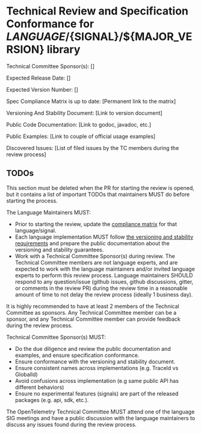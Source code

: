 # Technical Review and Specification Conformance for ${LANGUAGE}/${SIGNAL}/${MAJOR_VERSION} library

Technical Committee Sponsor(s): []

Expected Release Date: []

Expected Version Number: []

Spec Compliance Matrix is up to date: [Permanent link to the matrix]

Versioning And Stability Document: [Link to version document]

Public Code Documentation: [Link to godoc, javadoc, etc.]

Public Examples: [Link to couple of official usage examples]

Discovered Issues: [List of filed issues by the TC members during the review process]

## TODOs

This section must be deleted when the PR for starting the review is opened,
but it contains a list of important TODOs that maintainers MUST do before starting the process.

The Language Maintainers MUST:

* Prior to starting the review, update the
[compliance matrix](https://github.com/open-telemetry/opentelemetry-specification/blob/main/spec-compliance-matrix.md)
for that language/signal.
* Each language implementation MUST follow
[the versioning and stability requirements](https://github.com/open-telemetry/opentelemetry-specification/blob/main/specification/versioning-and-stability.md)
and prepare the public documentation about the versioning and stability guarantees.
* Work with a Technical Committee Sponsor(s) during review. The Technical
Committee members are not language experts, and are expected to work with the
language maintainers and/or invited language experts to perform this review
process. Language maintainers SHOULD respond to any question/issue
(github issues, github discussions, gitter, or comments in the review PR)
during the review time in a reasonable amount of time to not delay the review
process (ideally 1 business day).

It is highly recommended to have at least 2 members of the Technical Committee
as sponsors. Any Technical Committee member can be a sponsor, and any Technical
Committee member can provide feedback during the review process.

Technical Committee Sponsor(s) MUST:

* Do the due diligence and review the public documentation and examples, and
ensure specification conformance.
* Ensure conformance with the versioning and stability document.
* Ensure consistent names across implementations (e.g. TraceId vs GlobalId)
* Avoid confusions across implementation (e.g same public API has different behaviors)
* Ensure no experimental features (signals) are part of the released packages (e.g. api, sdk, etc.).

The OpenTelemetry Technical Committee MUST attend one of the language SIG
meetings and have a public discussion with the language maintainers to discuss
any issues found during the review process.
